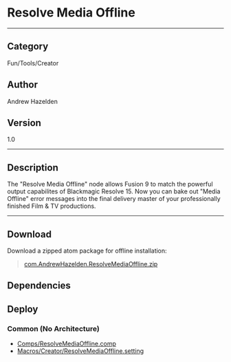 # Resolve Media Offline
___

## Category
Fun/Tools/Creator

## Author
Andrew Hazelden

## Version
1.0

___

## Description
<p>The "Resolve Media Offline" node allows Fusion 9 to match the powerful output capabilites of Blackmagic Resolve 15. Now you can bake out "Media Offline" error messages into the final delivery master of your professionally finished Film & TV productions.</p>

___

## Download

Download a zipped atom package for offline installation:
> [com.AndrewHazelden.ResolveMediaOffline.zip](https://gitlab.com/WeSuckLess/Reactor/-/archive/master/Reactor-master.zip?path=Atoms/com.AndrewHazelden.ResolveMediaOffline)  

## Dependencies

## Deploy

### Common (No Architecture)

<ul>
<li><a href="https://gitlab.com/WeSuckLess/Reactor/-/blob/master/Atoms/com.AndrewHazelden.ResolveMediaOffline/Comps/ResolveMediaOffline.comp?ref_type=heads">Comps/ResolveMediaOffline.comp</a></li>
<li><a href="https://gitlab.com/WeSuckLess/Reactor/-/blob/master/Atoms/com.AndrewHazelden.ResolveMediaOffline/Macros/Creator/ResolveMediaOffline.setting?ref_type=heads">Macros/Creator/ResolveMediaOffline.setting</a></li>
</ul>
